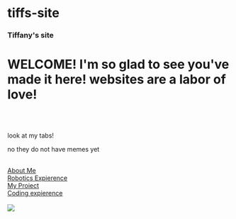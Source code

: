 # tiffs-site

<!DOCTYPE html>
<html>
<head>
<h3>Tiffany's site</h3>
   
</head>
<body>
    <h1>WELCOME! I'm so glad to see you've made it here! websites are a labor of love!</h1>
    <br/>
    <!-- short intro of my self and this site-->
   <br/>
    <p>look at my tabs!</p>
    <p>no they do not have memes yet</p>
  <br/>
  <a href="https://github.com/t-haghighi/tab1">About Me</a> <br/>
  <a href="https://github.com/t-haghighi/Robotic-expierence">Robotics Expierence</a><br/>
  <a href="https://github.com/t-haghighi/my-project">My Proiect</a><br/>
  <a href="https://github.com/t-haghighi/coding-expierence">Coding expierence</a><br/>
  <br/>
    <a href="http://dearkidlovemom.com/wp-content/uploads/2014/10/but-wait-theres-more.jpg" target="_blank">
    <img src="http://dearkidlovemom.com/wp-content/uploads/2014/10/but-wait-theres-more.jpg"/></a>
</body>
</html>

